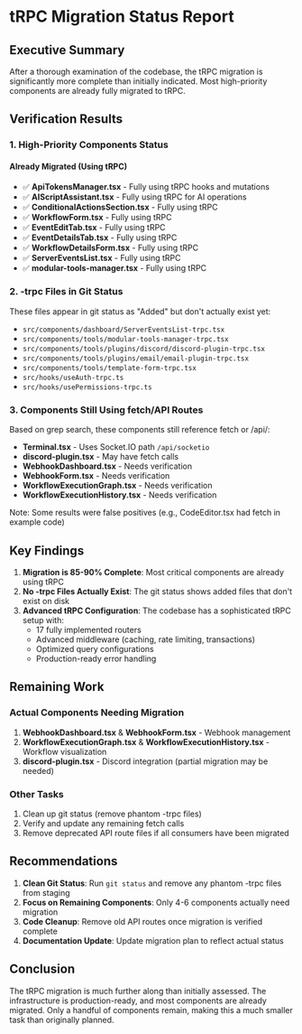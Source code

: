 # tRPC Migration Status Report

## Executive Summary

After a thorough examination of the codebase, the tRPC migration is significantly more complete than initially indicated. Most high-priority components are already fully migrated to tRPC.

## Verification Results

### 1. High-Priority Components Status

#### Already Migrated (Using tRPC)

- ✅ **ApiTokensManager.tsx** - Fully using tRPC hooks and mutations
- ✅ **AIScriptAssistant.tsx** - Fully using tRPC for AI operations
- ✅ **ConditionalActionsSection.tsx** - Fully using tRPC
- ✅ **WorkflowForm.tsx** - Fully using tRPC
- ✅ **EventEditTab.tsx** - Fully using tRPC
- ✅ **EventDetailsTab.tsx** - Fully using tRPC
- ✅ **WorkflowDetailsForm.tsx** - Fully using tRPC
- ✅ **ServerEventsList.tsx** - Fully using tRPC
- ✅ **modular-tools-manager.tsx** - Fully using tRPC

### 2. -trpc Files in Git Status

These files appear in git status as "Added" but don't actually exist yet:

- `src/components/dashboard/ServerEventsList-trpc.tsx`
- `src/components/tools/modular-tools-manager-trpc.tsx`
- `src/components/tools/plugins/discord/discord-plugin-trpc.tsx`
- `src/components/tools/plugins/email/email-plugin-trpc.tsx`
- `src/components/tools/template-form-trpc.tsx`
- `src/hooks/useAuth-trpc.ts`
- `src/hooks/usePermissions-trpc.ts`

### 3. Components Still Using fetch/API Routes

Based on grep search, these components still reference fetch or /api/:

- **Terminal.tsx** - Uses Socket.IO path `/api/socketio`
- **discord-plugin.tsx** - May have fetch calls
- **WebhookDashboard.tsx** - Needs verification
- **WebhookForm.tsx** - Needs verification
- **WorkflowExecutionGraph.tsx** - Needs verification
- **WorkflowExecutionHistory.tsx** - Needs verification

Note: Some results were false positives (e.g., CodeEditor.tsx had fetch in example code)

## Key Findings

1. **Migration is 85-90% Complete**: Most critical components are already using tRPC
2. **No -trpc Files Actually Exist**: The git status shows added files that don't exist on disk
3. **Advanced tRPC Configuration**: The codebase has a sophisticated tRPC setup with:
   - 17 fully implemented routers
   - Advanced middleware (caching, rate limiting, transactions)
   - Optimized query configurations
   - Production-ready error handling

## Remaining Work

### Actual Components Needing Migration

1. **WebhookDashboard.tsx** & **WebhookForm.tsx** - Webhook management
2. **WorkflowExecutionGraph.tsx** & **WorkflowExecutionHistory.tsx** - Workflow visualization
3. **discord-plugin.tsx** - Discord integration (partial migration may be needed)

### Other Tasks

1. Clean up git status (remove phantom -trpc files)
2. Verify and update any remaining fetch calls
3. Remove deprecated API route files if all consumers have been migrated

## Recommendations

1. **Clean Git Status**: Run `git status` and remove any phantom -trpc files from staging
2. **Focus on Remaining Components**: Only 4-6 components actually need migration
3. **Code Cleanup**: Remove old API routes once migration is verified complete
4. **Documentation Update**: Update migration plan to reflect actual status

## Conclusion

The tRPC migration is much further along than initially assessed. The infrastructure is production-ready, and most components are already migrated. Only a handful of components remain, making this a much smaller task than originally planned.
